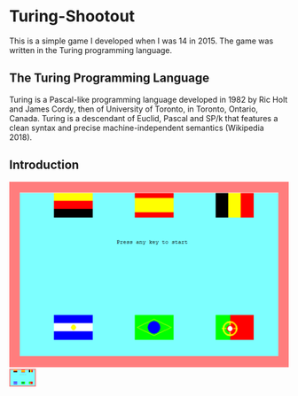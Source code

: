 # Turing-Shootout
This is a simple game I developed when I was 14 in 2015. The game was written in the Turing programming language. 
## The Turing Programming Language
Turing is a Pascal-like programming language developed in 1982 by Ric Holt and James Cordy, then of University of Toronto, in Toronto, Ontario, Canada. Turing is a descendant of Euclid, Pascal and SP/k that features a clean syntax and precise machine-independent semantics (Wikipedia 2018).
## Introduction
![alt text](https://github.com/WilliamAmbrozic/Turing-Shootout/blob/master/Screenshots/PREV_2.png)
<img src="https://github.com/WilliamAmbrozic/Turing-Shootout/blob/master/Screenshots/PREV_2.png" width="48">

